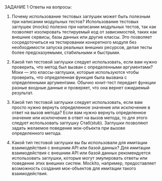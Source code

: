 ЗАДАНИЕ 1
Ответы на вопросы:
1)  Почему использование тестовых заглушек может быть полезным при написании модульных тестов?
Использование тестовых заглушек (mocks) полезно при написании модульных тестов, так как позволяет изолировать тестируемый код от зависимостей,
таких как внешние сервисы, базы данных или другие классы. Это позволяет сосредоточиться на тестировании конкретного модуля без необходимости запуска
реальных внешних ресурсов, делая тесты более предсказуемыми, стабильными и быстрыми.

2) Какой тип тестовой заглушки следует использовать, если вам нужно проверить, что метод был вызван с определенными аргументами?
Моки — это классы-заглушки, которые используются чтобы проверить, что определенная функция была вызвана с определенными аргументами.
Обычно юнит-тест передает функции разные входные данные и проверяет, что она вернет ожидаемый результат.

3) Какой тип тестовой заглушки следует использовать, если вам просто нужно вернуть определенное значение или исключение в ответ на вызов метода?
 Если вам нужно вернуть определенное значение или исключение в ответ на вызов метода, то для этого следует использовать заглушку  Стаб(stub).
 Заглушки позволяют задать желаемое поведение мок-объекта при вызове определенного метода.

4) Какой тип тестовой заглушки вы бы использовали для имитации  взаимодействия с внешним API или базой данных?
    Для имитации взаимодействия с внешним API или базой данных рекомендуется использовать заглушки,
    которые могут эмулировать ответы или поведение этих внешних систем.
    Mockito, например, предоставляет возможность создания мок-объектов для имитации такого взаимодействия.
   
